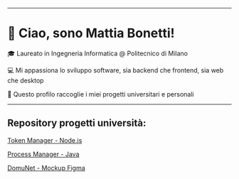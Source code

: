 
---

# 👋 Ciao, sono Mattia Bonetti!

🎓 Laureato in Ingegneria Informatica @ Politecnico di Milano  

💻 Mi appassiona lo sviluppo software, sia backend che frontend, sia web che desktop

🚀 Questo profilo raccoglie i miei progetti universitari e personali

---

## Repository progetti università:
[Token Manager - Node.js](https://github.com/JoJoJoJonny/nodejs-website-university-project)

[Process Manager - Java](https://github.com/JoJoJoJonny/java-application-university-thesis)

[DomuNet - Mockup Figma](https://github.com/JoJoJoJonny/figma-mockup-university-project)

<!--
**JoJoJoJonny/JoJoJoJonny** is a ✨ _special_ ✨ repository because its `README.md` (this file) appears on your GitHub profile.

Here are some ideas to get you started:

- 🔭 I’m currently working on ...
- 🌱 I’m currently learning ...
- 👯 I’m looking to collaborate on ...
- 🤔 I’m looking for help with ...
- 💬 Ask me about ...
- 📫 How to reach me: ...
- 😄 Pronouns: ...
- ⚡ Fun fact: ...
-->
